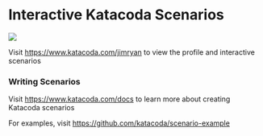 # Interactive Katacoda Scenarios

[![](http://shields.katacoda.com/katacoda/jimryan/count.svg)](https://www.katacoda.com/jimryan "Get your profile on Katacoda.com")

Visit https://www.katacoda.com/jimryan to view the profile and interactive scenarios

### Writing Scenarios
Visit https://www.katacoda.com/docs to learn more about creating Katacoda scenarios

For examples, visit https://github.com/katacoda/scenario-example
